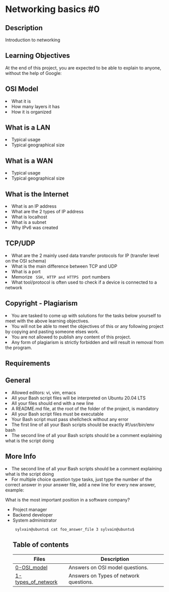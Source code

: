 # Networking basics #0

## Description 
Introduction to networking

## Learning Objectives
At the end of this project, you are expected to be able to explain to anyone, without the help of Google:

## OSI Model
<li> What it is </li>
<li> How many layers it has </li>
<li> How it is organized</li>

## What is a LAN
<li> Typical usage </li>
<li> Typical geographical size </li>

## What is a WAN
<li> Typical usage </li>
<li> Typical geographical size </li>

## What is the Internet
<li> What is an IP address </li>
<li> What are the 2 types of IP address </li>
<li> What is localhost </li>
<li> What is a subnet </li>
<li> Why IPv6 was created </li> 

## TCP/UDP
<li> What are the 2 mainly used data transfer protocols for IP (transfer level on the OSI schema) </li>
<li> What is the main difference between TCP and UDP </li>
<li> What is a port </li>
<li> Memorize <code> SSH, HTTP and HTTPS </code>  port numbers </li>
<li> What tool/protocol is often used to check if a device is connected to a network </li>

## Copyright - Plagiarism
<li> You are tasked to come up with solutions for the tasks below yourself to meet with the above learning objectives. </li>
<li> You will not be able to meet the objectives of this or any following project by copying and pasting someone elses work. </li>
<li> You are not allowed to publish any content of this project. </li>
<li> Any form of plagiarism is strictly forbidden and will result in removal from the program. </li>

## Requirements
## General
<li> Allowed editors: vi, vim, emacs </li>
<li> All your Bash script files will be interpreted on Ubuntu 20.04 LTS </li>
<li> All your files should end with a new line </li>
<li> A README.md file, at the root of the folder of the project, is mandatory </li> 
<li> All your Bash script files must be executable </li>
<li> Your Bash script must pass shellcheck without any error </li>
<li> The first line of all your Bash scripts should be exactly #!/usr/bin/env bash </li>
<li> The second line of all your Bash scripts should be a comment explaining what is the script doing </li>

## More Info
<li> The second line of all your Bash scripts should be a comment explaining what is the script doing </li>

<li> For multiple choice question type tasks, just type the number of the correct answer in your answer file, add a new line for every new answer, example: </li>

What is the most important position in a software company?
<ul type="1">

<li> Project manager </li>
<li> Backend developer </li>
<li> System administrator </li>

<code> sylvain@ubuntu$ cat foo_answer_file
3
sylvain@ubuntu$
</code>

## Table of contents
Files | Description
------|------------
[0-OSI_model](./0-OSI_model) | Answers on OSI model questions.
[1-types_of_network](./1-types_of_network) | Answers on Types of network questions.
 

